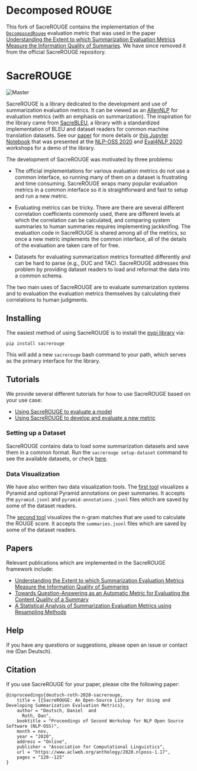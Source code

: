 # Decomposed ROUGE
This fork of SacreROUGE contains the implementation of the [`DecomposedRouge`](https://github.com/danieldeutsch/decomposed-rouge/blob/master/doc/metrics/decomposed-rouge.md) evaluation metric that was used in the paper [Understanding the Extent to which Summarization Evaluation Metrics Measure the Information Quality of Summaries](https://arxiv.org/abs/2010.12495).
We have since removed it from the official SacreROUGE repository.

# SacreROUGE
![Master](https://github.com/danieldeutsch/sacrerouge/workflows/Master/badge.svg?branch=master&event=push)

SacreROUGE is a library dedicated to the development and use of summarization evaluation metrics.
It can be viewed as an [AllenNLP](https://github.com/allenai/allennlp) for evaluation metrics (with an emphasis on summarization).
The inspiration for the library came from [SacreBLEU](https://github.com/mjpost/sacreBLEU), a library with a standardized implementation of BLEU and dataset readers for common machine translation datasets.
See our [paper](https://arxiv.org/abs/2007.05374) for more details or [this Jupyter Notebook](https://colab.research.google.com/drive/1RikOFUEx299c8qxd6IfCLe3KeuLX31I4?usp=sharing) that was presented at the [NLP-OSS 2020](https://nlposs.github.io/2020/) and [Eval4NLP 2020](https://nlpevaluation2020.github.io/) workshops for a demo of the library.

The development of SacreROUGE was motivated by three problems: 

- The official implementations for various evaluation metrics do not use a common interface, so running many of them on a dataset is frustrating and time consuming.
SacreROUGE wraps many popular evaluation metrics in a common interface so it is straightforward and fast to setup and run a new metric.

- Evaluating metrics can be tricky.
There are there are several different correlation coefficients commonly used, there are different levels at which the correlation can be calculated, and comparing system summaries to human summaries requires implementing jackknifing.
The evaluation code in SacreROUGE is shared among all of the metrics, so once a new metric implements the common interface, all of the details of the evaluation are taken care of for free.

- Datasets for evaluating summarization metrics formatted differently and can be hard to parse (e.g., DUC and TAC).
SacreROUGE addresses this problem by providing dataset readers to load and reformat the data into a common schema.

The two main uses of SacreROUGE are to evaluate summarization systems and to evaluation the evaluation metrics themselves by calculating their correlations to human judgments.

## Installing
The easiest method of using SacreROUGE is to install the [pypi library](https://pypi.org/project/sacrerouge/) via:
```
pip install sacrerouge
```
This will add a new `sacrerouge` bash command to your path, which serves as the primary interface for the library.

## Tutorials
We provide several different tutorials for how to use SacreROUGE based on your use case:
- [Using SacreROUGE to evaluate a model](doc/tutorials/evaluating-models.md)
- [Using SacreROUGE to develop and evaluate a new metric](doc/tutorials/developing-metrics.md)

### Setting up a Dataset
SacreROUGE  contains data to load some summarization datasets and save them in a common format.
Run the `sacrerouge setup-dataset` command to see the available datasets, or check [here](doc/datasets/datasets.md).

### Data Visualization
We have also written two data visualization tools.
The [first tool](https://danieldeutsch.github.io/pages/pyramid-visualization.html) visualizes a Pyramid and optional Pyramid annotations on peer summaries.
It accepts the `pyramid.jsonl` and `pyramid-annotations.jsonl` files which are saved by some of the dataset readers.

The [second tool](https://danieldeutsch.github.io/pages/rouge-visualization.html) visualizes the n-gram matches that are used to calculate the ROUGE score.
It accepts the `summaries.jsonl` files which are saved by some of the dataset readers.

## Papers
Relevant publications which are implemented in the SacreROUGE framework include:
- [Understanding the Extent to which Summarization Evaluation Metrics Measure the Information Quality of Summaries](https://arxiv.org/abs/2010.12495)
- [Towards Question-Answering as an Automatic Metric for Evaluating the Content Quality of a Summary](https://arxiv.org/abs/2010.00490)
- [A Statistical Analysis of Summarization Evaluation Metrics using Resampling Methods](https://arxiv.org/abs/2104.00054)

## Help
If you have any questions or suggestions, please open an issue or contact me (Dan Deutsch).

## Citation
If you use SacreROUGE for your paper, please cite the following paper:
```
@inproceedings{deutsch-roth-2020-sacrerouge,
    title = {{SacreROUGE: An Open-Source Library for Using and Developing Summarization Evaluation Metrics},
    author = "Deutsch, Daniel  and
      Roth, Dan",
    booktitle = "Proceedings of Second Workshop for NLP Open Source Software (NLP-OSS)",
    month = nov,
    year = "2020",
    address = "Online",
    publisher = "Association for Computational Linguistics",
    url = "https://www.aclweb.org/anthology/2020.nlposs-1.17",
    pages = "120--125"
}
```
